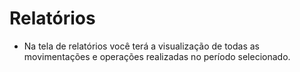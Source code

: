 # Relatórios

* Na tela de relatórios você terá a visualização de todas as movimentações e operações realizadas no período selecionado.

&#x20;
